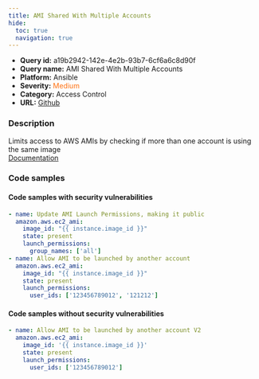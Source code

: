 ```yaml
---
title: AMI Shared With Multiple Accounts
hide:
  toc: true
  navigation: true
---
```


<style>
  .highlight .hll {
    background-color: #ff171742;
  }
  .md-content {
    max-width: 1100px;
    margin: 0 auto;
  }
</style>

-   **Query id:** a19b2942-142e-4e2b-93b7-6cf6a6c8d90f
-   **Query name:** AMI Shared With Multiple Accounts
-   **Platform:** Ansible
-   **Severity:** <span style="color:#ff7213">Medium</span>
-   **Category:** Access Control
-   **URL:** [Github](https://github.com/Checkmarx/kics/tree/master/assets/queries/ansible/aws/ami_shared_with_multiple_accounts)

### Description
Limits access to AWS AMIs by checking if more than one account is using the same image<br>
[Documentation](https://docs.ansible.com/ansible/latest/collections/amazon/aws/ec2_ami_module.html)

### Code samples
#### Code samples with security vulnerabilities
```yaml title="Positive test num. 1 - yaml file" hl_lines="11 5"
- name: Update AMI Launch Permissions, making it public
  amazon.aws.ec2_ami:
    image_id: "{{ instance.image_id }}"
    state: present
    launch_permissions:
      group_names: ['all']
- name: Allow AMI to be launched by another account
  amazon.aws.ec2_ami:
    image_id: "{{ instance.image_id }}"
    state: present
    launch_permissions:
      user_ids: ['123456789012', '121212']

```


#### Code samples without security vulnerabilities
```yaml title="Negative test num. 1 - yaml file"
- name: Allow AMI to be launched by another account V2
  amazon.aws.ec2_ami:
    image_id: '{{ instance.image_id }}'
    state: present
    launch_permissions:
      user_ids: ['123456789012']

```
